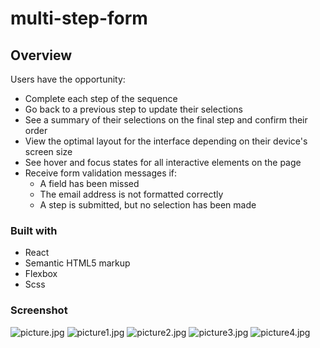 # multi-step-form

## Overview
Users have the opportunity:

<ul>
  <li>Complete each step of the sequence</li>
  <li>Go back to a previous step to update their selections</li>
  <li>See a summary of their selections on the final step and confirm their order</li>
  <li>View the optimal layout for the interface depending on their device's screen size</li>
  <li>See hover and focus states for all interactive elements on the page</li>
  <li>Receive form validation messages if:
    <ul>
      <li>A field has been missed</li>
      <li>The email address is not formatted correctly</li>
      <li>A step is submitted, but no selection has been made</li>
    </ul>
  </li>
</ul>

### Built with

- React
- Semantic HTML5 markup
- Flexbox
- Scss 

### Screenshot

<img src="https://a.radikal.host/2023/02/18/picture.jpg" alt="picture.jpg" border="0">

<img src="https://a.radikal.host/2023/02/18/picture1.jpg" alt="picture1.jpg" border="0">

<img src="https://b.radikal.host/2023/02/18/picture2.jpg" alt="picture2.jpg" border="0">

<img src="https://b.radikal.host/2023/02/18/picture3.jpg" alt="picture3.jpg" border="0">

<img src="https://d.radikal.host/2023/02/18/picture4.jpg" alt="picture4.jpg" border="0">
